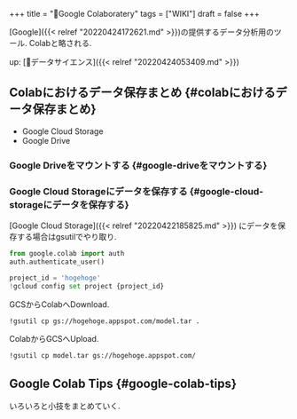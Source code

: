 +++
title = "📝Google Colaboratery"
tags = ["WIKI"]
draft = false
+++

[Google]({{< relref "20220424172621.md" >}})の提供するデータ分析用のツール. Colabと略される.

up: [📂データサイエンス]({{< relref "20220424053409.md" >}})


## Colabにおけるデータ保存まとめ {#colabにおけるデータ保存まとめ}

-   Google Cloud Storage
-   Google Drive


### Google Driveをマウントする {#google-driveをマウントする}


### Google Cloud Storageにデータを保存する {#google-cloud-storageにデータを保存する}

[Google Cloud Storage]({{< relref "20220422185825.md" >}}) にデータを保存する場合はgsutilでやり取り.

```python
from google.colab import auth
auth.authenticate_user()

project_id = 'hogehoge'
!gcloud config set project {project_id}
```

GCSからColabへDownload.

```sh
!gsutil cp gs://hogehoge.appspot.com/model.tar .
```

ColabからGCSへUpload.

```sh
!gsutil cp model.tar gs://hogehoge.appspot.com/
```


## Google Colab Tips {#google-colab-tips}

いろいろと小技をまとめていく.
